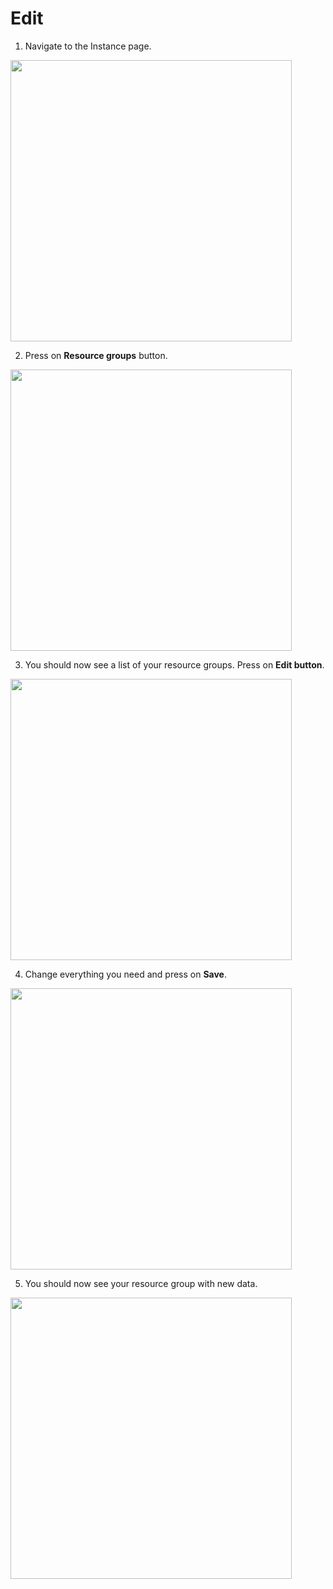 # Edit

1. Navigate to the Instance page.
  <img style="width: 450px" src="./step-1.jpg" />

2. Press on **Resource groups** button.
  <img style="width: 450px" src="./step-2.jpg" />

3. You should now see a list of your resource groups. Press on **Edit button**.
  <img style="width: 450px" src="./step-3.jpg" />

4. Change everything you need and press on **Save**.
  <img style="width: 450px" src="./step-4.jpg" />

5. You should now see your resource group with new data.
  <img style="width: 450px" src="./step-5.jpg" />
